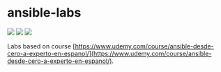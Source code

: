 # ansible-labs

![](https://img.shields.io/badge/engine-ansible-white?logo=ansible)
![](https://img.shields.io/badge/version-2.10.13-white?logo=ansible)
![](https://img.shields.io/badge/system-ubuntu-critical?logo=ubuntu)


Labs based on course [https://www.udemy.com/course/ansible-desde-cero-a-experto-en-espanol/](https://www.udemy.com/course/ansible-desde-cero-a-experto-en-espanol/).

